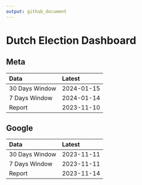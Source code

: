```yaml
---
output: github_document
---
```


# Dutch Election Dashboard



## Meta


|Data           |Latest     |
|:--------------|:----------|
|30 Days Window |2024-01-15 |
|7 Days Window  |2024-01-14 |
|Report         |2023-11-10 |

## Google


|Data           |Latest     |
|:--------------|:----------|
|30 Days Window |2023-11-11 |
|7 Days Window  |2023-11-11 |
|Report         |2023-11-14 |
